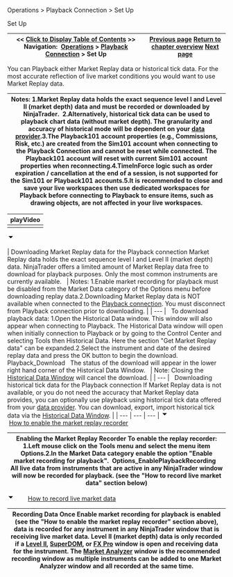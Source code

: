 ﻿
Operations > Playback Connection > Set Up

Set Up

| << [Click to Display Table of Contents](set_up12.md) >> **Navigation:**     [Operations](operations.md) > [Playback Connection](playback_connection.md) > Set Up | [Previous page](playback_connection.md) [Return to chapter overview](playback_connection.md) [Next page](playback.md) |
| --- | --- |
You can Playback either Market Replay data or historical tick data. For the most accurate reflection of live market conditions you would want to use Market Replay data. 
 

| Notes: 1.Market Replay data holds the exact sequence level I and Level II (market depth) data and must be recorded or downloaded by NinjaTrader.  2.Alternatively, historical tick data can be used to playback chart data (without market depth). The granularity and accuracy of historical mode will be dependent on your [data provider](data_by_provider.md).3.The Playback101 account properties (e.g., Commissions, Risk, etc.) are created from the Sim101 account when connecting to the Playback Connection and cannot be reset while connected. The Playback101 account will reset with current Sim101 account properties when reconnecting.4.TimeInForce logic such as order expiration / cancellation at the end of a session, is not supported for the Sim101 or Playback101 accounts.5.It is recommended to close and save your live workspaces then use dedicated workspaces for Playback before connecting to Playback to ensure items, such as drawing objects, are not affected in your live workspaces. |
| --- |

| playVideo |
| --- |
|  |
![tog_minus](tog_minus.gif)

| Downloading Market Replay data for the Playback connection Market Replay data holds the exact sequence level I and Level II (market depth) data. NinjaTrader offers a limited amount of Market Replay data free to download for playback purposes. Only the most common instruments are currently available.     | Notes:  1.Enable market recording for playback must be disabled from the Market Data category of the Options menu before downloading replay data.2.Downloading Market Replay data is NOT available when connected to the [Playback connection](playback_connection.md). You must disconnect from Playback connection prior to downloading. | | --- |      To download playback data: 1.Open the Historical Data window. This window will also appear when connecting to Playback. The Historical Data window will open when initially connection to Playback or by going to the Control Center and selecting Tools then Historical Data. Here the section "Get Market Replay data" can be expanded.2.Select the instrument and date of the desired replay data and press the OK button to begin the download.  Playback_Download   The status of the download will appear in the lower right hand corner of the Historical Data Window.     | Note:  Closing the [Historical Data Window](historical_data_manager.md) will cancel the download. | | --- |      Downloading historical tick data for the Playback connection If Market Replay data is not available, or you do not need the accuracy that Market Replay data provides, you can optionally use playback using historical tick data offered from your [data provider](data_by_provider.md). You can download, export, import historical tick data via the [Historical Data Window](historical_data_manager.md). |
| --- | --- | --- |
![tog_minus](tog_minus.gif)        [How to enable the market replay recorder](javascript:HMToggle('toggle','HowToEnableTheMarketReplayRecorder','HowToEnableTheMarketReplayRecorder_ICON'))

| Enabling the Market Replay Recorder To enable the replay recorder: 1.Left mouse click on the Tools menu and select the menu item Options.2.In the Market Data category enable the option "Enable market recording for playback".  Options_EnablePlaybackRecording   All live data from instruments that are active in any NinjaTrader window will now be recorded for playback. (see the "How to record live market data" section below) |
| --- |
![tog_minus](tog_minus.gif)        [How to record live market data](javascript:HMToggle('toggle','HowToRecordLiveMarketData','HowToRecordLiveMarketData_ICON'))

| Recording Data Once Enable market recording for playback is enabled (see the "How to enable the market replay recorder" section above), data is recorded for any instrument in any NinjaTrader window that is receiving live market data. Level II (market depth) data is only recorded if a [Level II](level_ii.md), [SuperDOM](superdom.md), or [FX Pro](fx_pro.md) window is open and receiving data for the instrument. The [Market Analyzer](market_analyzer.md) window is the recommended recording window as multiple instruments can be added to one Market Analyzer window and all recorded at the same time. |
| --- |

